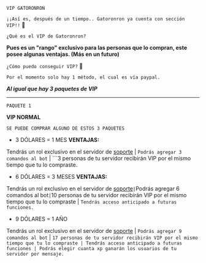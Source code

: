 ``` VIP GATORONRON ```


```¡¡Así es, después de un tiempo.. Gatoronron ya cuenta con sección VIP!!``` 📢


```¿Qué es el VIP de Gatoronron?```



**Pues es un "rango" exclusivo para las personas que lo compran, este posee algunas ventajas. (Más en un futuro)**


```¿Cómo puedo conseguir VIP?``` 🌌


```Por el momento solo hay 1 método, el cual es vía paypal.```


***Al igual que hay 3 paquetes de VIP***


-----------------------------------------------------------------------------------------------------------------------------------------------------------------------------------



```PAQUETE 1```

**VIP NORMAL**

```SE PUEDE COMPRAR ALGUNO DE ESTOS 3 PAQUETES```

- 3 DÓLARES = 1 MES **VENTAJAS:**

Tendrás un rol exclusivo en el servidor de [soporte](https://discord.gg/Y8KrtS3VEA) | ```Podrás agregar 3 comandos al bot``` | ```3 personas de tu servidor recibirán VIP por el mismo tiempo que tu lo compraste.

- 6 DÓLARES = 3 MESES **VENTAJAS:**

Tendrás un rol exclusivo en el servidor de [soporte](https://discord.gg/Y8KrtS3VEA)``` | ```Podrás agregar 6 comandos al bot``` | ```10 personas de tu servidor recibirán VIP por el mismo tiempo que tu lo compraste | ```Tendrás acceso anticipado a futuras funciones.```

- 9 DÓLARES = 1 AÑO 

Tendrás un rol exclusivo en el servidor de [soporte](https://discord.gg/Y8KrtS3VEA) | ```Podrás agregar 9 comandos al bot``` | ```17 personas de tu servidor recibirán VIP por el mismo tiempo que tu lo compraste | Tendrás acceso anticipado a futuras funciones | Podrás elegir cuanta xp ganarán los usuarios de tu servidor por mensaje.```

